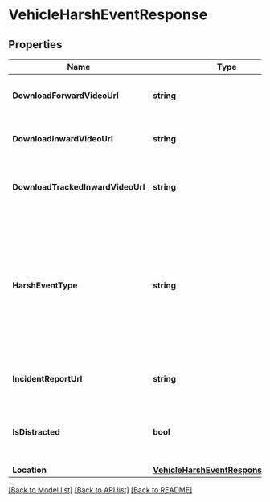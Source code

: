 # VehicleHarshEventResponse

## Properties
Name | Type | Description | Notes
------------ | ------------- | ------------- | -------------
**DownloadForwardVideoUrl** | **string** | URL for downloading the forward facing video | [optional] 
**DownloadInwardVideoUrl** | **string** | URL for downloading the inward facing video | [optional] 
**DownloadTrackedInwardVideoUrl** | **string** | URL for downloading the tracked inward facing video | [optional] 
**HarshEventType** | **string** | Type of the harsh event. One of: [Crash, Harsh Acceleration, Harsh Braking, Harsh Turn, ROP Engine, ROP Brake, YC Engine, YC Brake, Harsh Event] | 
**IncidentReportUrl** | **string** | URL of the associated incident report page | 
**IsDistracted** | **bool** | Whether the driver was deemed distracted during this harsh event | [optional] 
**Location** | [**VehicleHarshEventResponseLocation**](VehicleHarshEventResponse_location.md) |  | [optional] 

[[Back to Model list]](../README.md#documentation-for-models) [[Back to API list]](../README.md#documentation-for-api-endpoints) [[Back to README]](../README.md)


